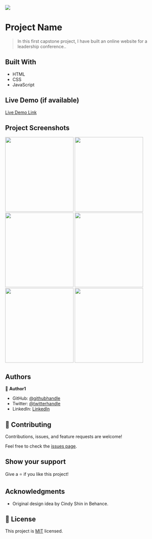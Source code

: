 ![](https://img.shields.io/badge/Microverse-blueviolet)

# Project Name

> In this first capstone project, I have built an online website for a leadership conference..


## Built With

- HTML 
- CSS
- JavaScript

## Live Demo (if available)

[Live Demo Link](http://rn486.github.io/Capstone1-project/)

## Project Screenshots
<p>
<img src="./images/projectscreenshot1" width="220" height="240"/>
<img src="./images/projectscreenshot2" width="220" height="240"/>
<img src="./images/projectscreenshot3" width="220" height="240"/>
<img src="./images/projectscreenshot4" width="220" height="240"/>
<img src="./images/projectscreenshot5" width="220" height="240"/>
<img src="./images/projectscreenshot6" width="220" height="240"/>
</p>

## Authors

👤 **Author1**

- GitHub: [@githubhandle](https://github.com/Rn486)
- Twitter: [@twitterhandle](https://twitter.com/recillahk)
- LinkedIn: [LinkedIn](https://www.linkedin.com/in/recillah-khamala-071151b7/)


## 🤝 Contributing

Contributions, issues, and feature requests are welcome!

Feel free to check the [issues page](https://github.com/Rn486/HTML-CSS-JavaScript-capstone-project/issues/).

## Show your support

Give a ⭐️ if you like this project!

## Acknowledgments

- Original design idea by Cindy Shin in Behance.

## 📝 License

This project is [MIT](./MIT.md) licensed.
